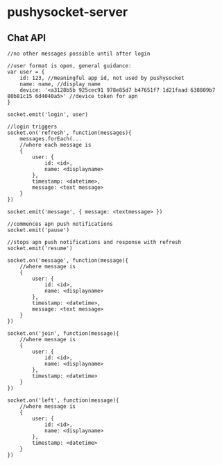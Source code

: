 pushysocket-server
=================

Chat API
--------

	//no other messages possible until after login

	//user format is open, general guidance:
	var user = {
		id: 123, //meaningful app id, not used by pushysocket
		name: name, //display name
		device: '<a3128b5b 925cec91 978e85d7 b47651f7 1d21faad 638809b7 80b81c15 6d4040a5>' //device token for apn
	}	
	
	socket.emit('login', user)

	//login triggers
	socket.on('refresh', function(messages){
		messages.forEach(...
		//where each message is
		{
			user: { 
				id: <id>, 
				name: <displayname> 
			},
			timestamp: <datetime>,
			message: <text message>
		}
	})	

	socket.emit('message', { message: <textmessage> })
	
	//commences apn push notifications
	socket.emit('pause') 

	//stops apn push notifications and response with refresh
	socket.emit('resume')

	socket.on('message', function(message){
		//where message is
		{
			user: { 
				id: <id>, 
				name: <displayname> 
			},
			timestamp: <datetime>,
			message: <text message>
		}
	})

	socket.on('join', function(message){
		//where message is
		{
			user: { 
				id: <id>, 
				name: <displayname> 
			},
			timestamp: <datetime>
		}
	})

	socket.on('left', function(message){
		//where message is
		{
			user: { 
				id: <id>, 
				name: <displayname> 
			},
			timestamp: <datetime>
		}
	})

